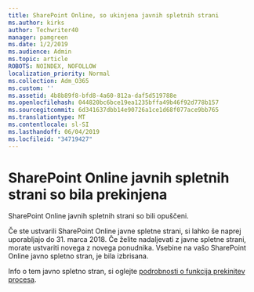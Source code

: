 ```yaml
---
title: SharePoint Online, so ukinjena javnih spletnih strani
ms.author: kirks
author: Techwriter40
manager: pamgreen
ms.date: 1/2/2019
ms.audience: Admin
ms.topic: article
ROBOTS: NOINDEX, NOFOLLOW
localization_priority: Normal
ms.collection: Adm_O365
ms.custom: ''
ms.assetid: 4b8b89f8-bfd8-4a60-812a-daf5d519788e
ms.openlocfilehash: 044820bc6bce19ea1235bffa49b46f92d778b157
ms.sourcegitcommit: 6d341637dbb14e90726a1ce1d68f077ace9bb765
ms.translationtype: MT
ms.contentlocale: sl-SI
ms.lasthandoff: 06/04/2019
ms.locfileid: "34719427"
---
```

# <a name="sharepoint-online-public-websites-have-been-discontinued"></a>SharePoint Online javnih spletnih strani so bila prekinjena

<p><span style="mso-bidi-font-family: Calibri; mso-bidi-theme-font: minor-latin;">SharePoint Online javnih spletnih strani so bili opuščeni.&nbsp;</span></p> <p><span style="mso-bidi-font-family: Calibri; mso-bidi-theme-font: minor-latin;">Če ste ustvarili SharePoint Online javne spletne strani, si lahko še naprej uporabljajo do 31. marca 2018. Če želite nadaljevati z javne spletne strani, morate ustvariti novega z novega ponudnika. Vsebine na vašo SharePoint Online javno spletno stran, je bila izbrisana.&nbsp;</span></p> <p><span style="mso-bidi-font-family: Calibri; mso-bidi-theme-font: minor-latin;">Info o tem javno spletno stran, si oglejte <a href="https://go.microsoft.com/fwlink/?linkid=866980">podrobnosti o funkcija prekinitev procesa</a>.</span></p>
